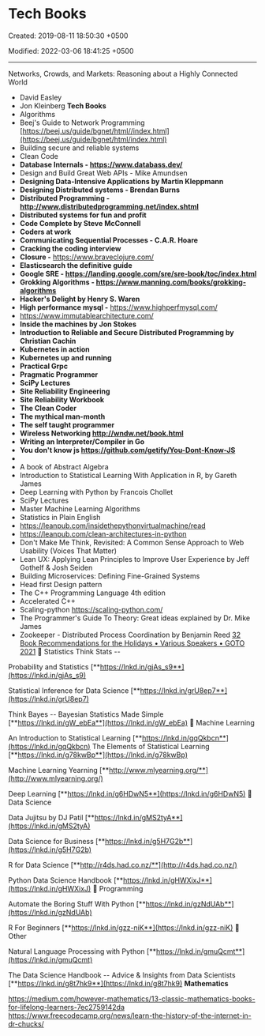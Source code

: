 # Tech Books

Created: 2019-08-11 18:50:30 +0500

Modified: 2022-03-06 18:41:25 +0500

---

Networks, Crowds, and Markets: Reasoning about a Highly Connected World
-   David Easley
-   Jon Kleinberg
**Tech Books**
-   Algorithms
-   Beej's Guide to Network Programming [https://beej.us/guide/bgnet/html//index.html](https://beej.us/guide/bgnet/html/index.html)
-   Building secure and reliable systems
-   Clean Code
-   **Database Internals - <https://www.databass.dev/>**
-   Design and Build Great Web APIs - Mike Amundsen
-   **Designing Data-Intensive Applications by Martin Kleppmann**
-   **Designing Distributed systems - Brendan Burns**
-   **Distributed Programming - <http://www.distributedprogramming.net/index.shtml>**
-   **Distributed systems for fun and profit**
-   **Code Complete by Steve McConnell**
-   **Coders at work**
-   **Communicating Sequential Processes - C.A.R. Hoare**
-   **Cracking the coding interview**
-   **Closure -** <https://www.braveclojure.com/>
-   **Elasticsearch the definitive guide**
-   **Google SRE - <https://landing.google.com/sre/sre-book/toc/index.html>**
-   **Grokking Algorithms - <https://www.manning.com/books/grokking-algorithms>**
-   **Hacker's Delight by Henry S. Waren**
-   **High performance mysql -** <https://www.highperfmysql.com/>
-   <https://www.immutablearchitecture.com/>
-   **Inside the machines by Jon Stokes**
-   **Introduction to Reliable and Secure Distributed Programming by Christian Cachin**
-   **Kubernetes in action**
-   **Kubernetes up and running**
-   **Practical Grpc**
-   **Pragmatic Programmer**
-   **SciPy Lectures**
-   **Site Reliability Engineering**
-   **Site Reliability Workbook**
-   **The Clean Coder**
-   **The mythical man-month**
-   **The self taught programmer**
-   **Wireless Networking <http://wndw.net/book.html>**
-   **Writing an Interpreter/Compiler in Go**
-   **You don't know js <https://github.com/getify/You-Dont-Know-JS>**
-   
-   A book of Abstract Algebra
-   Introduction to Statistical Learning With Application in R, by Gareth James
-   Deep Learning with Python by Francois Chollet
-   SciPy Lectures
-   Master Machine Learning Algorithms
-   Statistics in Plain English
-   <https://leanpub.com/insidethepythonvirtualmachine/read>
-   <https://leanpub.com/clean-architectures-in-python>
-   Don't Make Me Think, Revisited: A Common Sense Approach to Web Usability (Voices That Matter)
-   Lean UX: Applying Lean Principles to Improve User Experience by Jeff Gothelf & Josh Seiden
-   Building Microservices: Defining Fine-Grained Systems
-   Head first Design pattern
-   The C++ Programming Language 4th edition
-   Accelerated C++
-   Scaling-python <https://scaling-python.com/>
-   The Programmer's Guide To Theory: Great ideas explained by Dr. Mike James
-   Zookeeper - Distributed Process Coordination by Benjamin Reed
[32 Book Recommendations for the Holidays • Various Speakers • GOTO 2021](https://youtu.be/Pg698WXPtYw)
📕 Statistics Think Stats --

Probability and Statistics [**https://lnkd.in/gjAs_s9**](https://lnkd.in/gjAs_s9)

Statistical Inference for Data Science [**https://lnkd.in/grU8ep7**](https://lnkd.in/grU8ep7)

Think Bayes -- Bayesian Statistics Made Simple [**https://lnkd.in/gW_ebEa**](https://lnkd.in/gW_ebEa)
📗 Machine Learning

An Introduction to Statistical Learning [**https://lnkd.in/gqQkbcn**](https://lnkd.in/gqQkbcn) The Elements of Statistical Learning [**https://lnkd.in/g78kwBp**](https://lnkd.in/g78kwBp)

Machine Learning Yearning [**http://www.mlyearning.org/**](http://www.mlyearning.org/)

Deep Learning [**https://lnkd.in/g6HDwN5**](https://lnkd.in/g6HDwN5)
📘 Data Science

Data Jujitsu by DJ Patil [**https://lnkd.in/gMS2tyA**](https://lnkd.in/gMS2tyA)

Data Science for Business [**https://lnkd.in/g5H7G2b**](https://lnkd.in/g5H7G2b)

R for Data Science [**http://r4ds.had.co.nz/**](http://r4ds.had.co.nz/)

Python Data Science Handbook [**https://lnkd.in/gHWXixJ**](https://lnkd.in/gHWXixJ)
📙 Programming

Automate the Boring Stuff With Python [**https://lnkd.in/gzNdUAb**](https://lnkd.in/gzNdUAb)

R For Beginners [**https://lnkd.in/gzz-niK**](https://lnkd.in/gzz-niK)
📒 Other

Natural Language Processing with Python [**https://lnkd.in/gmuQcmt**](https://lnkd.in/gmuQcmt)

The Data Science Handbook -- Advice & Insights from Data Scientists [**https://lnkd.in/g8t7hk9**](https://lnkd.in/g8t7hk9)
**Mathematics**

<https://medium.com/however-mathematics/13-classic-mathematics-books-for-lifelong-learners-7ec2759142da>
<https://www.freecodecamp.org/news/learn-the-history-of-the-internet-in-dr-chucks/>
